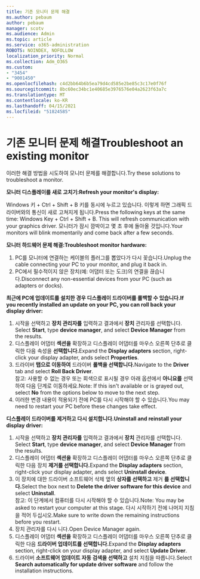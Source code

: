 ```yaml
---
title: 기존 모니터 문제 해결
ms.author: pebaum
author: pebaum
manager: scotv
ms.audience: Admin
ms.topic: article
ms.service: o365-administration
ROBOTS: NOINDEX, NOFOLLOW
localization_priority: Normal
ms.collection: Adm_O365
ms.custom:
- "3454"
- "9001450"
ms.openlocfilehash: c4d2bb64b6b5ea79d4cd585e2be85c3c17e0f76f
ms.sourcegitcommit: 8bc60ec34bc1e40685e3976576e04a2623f63a7c
ms.translationtype: MT
ms.contentlocale: ko-KR
ms.lasthandoff: 04/15/2021
ms.locfileid: "51824585"
---
```

# <a name="troubleshoot-an-existing-monitor"></a><span data-ttu-id="7d06f-102">기존 모니터 문제 해결</span><span class="sxs-lookup"><span data-stu-id="7d06f-102">Troubleshoot an existing monitor</span></span>

<span data-ttu-id="7d06f-103">이러한 해결 방법을 시도하여 모니터 문제를 해결합니다.</span><span class="sxs-lookup"><span data-stu-id="7d06f-103">Try these solutions to troubleshoot a monitor.</span></span> 

<span data-ttu-id="7d06f-104">**모니터 디스플레이를 새로 고치기:**</span><span class="sxs-lookup"><span data-stu-id="7d06f-104">**Refresh your monitor's display:**</span></span>

<span data-ttu-id="7d06f-105">Windows 키 + Ctrl + Shift + B 키를 동시에 누르고 있습니다. 이렇게 하면 그래픽 드라이버와의 통신이 새로 고쳐지게 됩니다.</span><span class="sxs-lookup"><span data-stu-id="7d06f-105">Press the following keys at the same time: Windows Key  + Ctrl + Shift + B. This will refresh communication with your graphics driver.</span></span> <span data-ttu-id="7d06f-106">모니터가 잠시 깜박이고 몇 초 후에 돌아올 것입니다.</span><span class="sxs-lookup"><span data-stu-id="7d06f-106">Your monitors will blink momentarily and come back after a few seconds.</span></span>

<span data-ttu-id="7d06f-107">**모니터 하드웨어 문제 해결:**</span><span class="sxs-lookup"><span data-stu-id="7d06f-107">**Troubleshoot monitor hardware:**</span></span>

1. <span data-ttu-id="7d06f-108">PC를 모니터에 연결하는 케이블의 플러그를 뽑았다가 다시 꽂습니다.</span><span class="sxs-lookup"><span data-stu-id="7d06f-108">Unplug the cable connecting your PC to your monitor, and plug it back in.</span></span>
2. <span data-ttu-id="7d06f-109">PC에서 필수적이지 않은 장치(예: 어댑터 또는 도크)의 연결을 끊습니다.</span><span class="sxs-lookup"><span data-stu-id="7d06f-109">Disconnect any non-essential devices from your PC (such as adapters or docks).</span></span>

<span data-ttu-id="7d06f-110">**최근에 PC에 업데이트를 설치한 경우 디스플레이 드라이버를 롤백할 수 있습니다.**</span><span class="sxs-lookup"><span data-stu-id="7d06f-110">**If you recently installed an update on your PC, you can roll back your display driver:**</span></span>

1. <span data-ttu-id="7d06f-111">시작을 선택하고 **장치 관리자를** 입력하고 결과에서 **장치** 관리자를 선택합니다. </span><span class="sxs-lookup"><span data-stu-id="7d06f-111">Select **Start**, type **device manager**, and select **Device Manager** from the results.</span></span>
2. <span data-ttu-id="7d06f-112">디스플레이 어댑터 **섹션을** 확장하고 디스플레이 어댑터를 마우스 오른쪽 단추로 클릭한 다음 속성을 **선택합니다.**</span><span class="sxs-lookup"><span data-stu-id="7d06f-112">Expand the **Display adapters** section, right-click your display adapter, ands select **Properties**.</span></span>
3. <span data-ttu-id="7d06f-113">드라이버 **탭으로 이동하여** 드라이버 **롤백을 선택합니다.**</span><span class="sxs-lookup"><span data-stu-id="7d06f-113">Navigate to the **Driver** tab and select **Roll Back Driver**.</span></span> <br>
<span data-ttu-id="7d06f-114">참고: 사용할 수 없는 경우 또는 회색으로 표시될 경우 아래 옵션에서 **아니요를** 선택하여 다음 단계로 이동하세요.</span><span class="sxs-lookup"><span data-stu-id="7d06f-114">Note: If this isn't available or is grayed out, select **No** from the options below to move to the next step.</span></span>
4. <span data-ttu-id="7d06f-115">이러한 변경 내용이 적용되기 전에 PC를 다시 시작해야 할 수 있습니다.</span><span class="sxs-lookup"><span data-stu-id="7d06f-115">You may need to restart your PC before these changes take effect.</span></span>

<span data-ttu-id="7d06f-116">**디스플레이 드라이버를 제거하고 다시 설치합니다.**</span><span class="sxs-lookup"><span data-stu-id="7d06f-116">**Uninstall and reinstall your display driver:**</span></span>

1. <span data-ttu-id="7d06f-117">시작을 선택하고 **장치 관리자를** 입력하고 결과에서 **장치** 관리자를 선택합니다. </span><span class="sxs-lookup"><span data-stu-id="7d06f-117">Select **Start**, type **device manager**, and select **Device Manager** from the results.</span></span>
2. <span data-ttu-id="7d06f-118">디스플레이 어댑터 **섹션을** 확장하고 디스플레이 어댑터를 마우스 오른쪽 단추로 클릭한 다음 장치 **제거를 선택합니다.**</span><span class="sxs-lookup"><span data-stu-id="7d06f-118">Expand the **Display adapters** section, right-click your display adapter, ands select **Uninstall device**.</span></span> 
3. <span data-ttu-id="7d06f-119">이 장치에 대한 드라이버 소프트웨어 삭제 옆의 **상자를 선택하고** 제거 **를 선택합니다.**</span><span class="sxs-lookup"><span data-stu-id="7d06f-119">Select the box next to **Delete the driver software for this device** and select **Uninstall**.</span></span><br>
<span data-ttu-id="7d06f-120">참고: 이 단계에서 컴퓨터를 다시 시작해야 할 수 있습니다.</span><span class="sxs-lookup"><span data-stu-id="7d06f-120">Note: You may be asked to restart your computer at this stage.</span></span> <span data-ttu-id="7d06f-121">다시 시작하기 전에 나머지 지침을 적어 두십시오.</span><span class="sxs-lookup"><span data-stu-id="7d06f-121">Make sure to write down the remaining instructions before you restart.</span></span>
4. <span data-ttu-id="7d06f-122">장치 관리자를 다시 니다.</span><span class="sxs-lookup"><span data-stu-id="7d06f-122">Open Device Manager again.</span></span>
5. <span data-ttu-id="7d06f-123">디스플레이 어댑터 **섹션을** 확장하고 디스플레이 어댑터를 마우스 오른쪽 단추로 클릭한 다음 **드라이버 업데이트를 선택합니다.**</span><span class="sxs-lookup"><span data-stu-id="7d06f-123">Expand the **Display adapters** section, right-click on your display adapter, and select **Update Driver**.</span></span>
6. <span data-ttu-id="7d06f-124">드라이버 **소프트웨어 업데이트 자동 검색을 선택하고** 설치 지침을 따릅니다.</span><span class="sxs-lookup"><span data-stu-id="7d06f-124">Select **Search automatically for update driver software** and follow the installation instructions.</span></span>